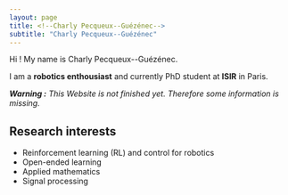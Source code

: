```yaml
---
layout: page
title: <!--Charly Pecqueux--Guézénec-->
subtitle: "Charly Pecqueux--Guézénec"
---
```


Hi ! My name is Charly Pecqueux--Guézénec. 

I am a **robotics enthousiast** and currently PhD student at **ISIR** in Paris. 

***Warning :*** *This Website is not finished yet. Therefore some information is missing.* 

## Research interests

- Reinforcement learning (RL) and control for robotics
- Open-ended learning
- Applied mathematics 
- Signal processing

